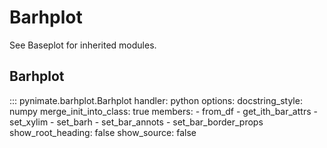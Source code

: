 # Barhplot
See Baseplot for inherited modules.
## Barhplot
::: pynimate.barhplot.Barhplot
    handler: python
    options:
      docstring_style: numpy
      merge_init_into_class: true
      members:
        - from_df
        - get_ith_bar_attrs
        - set_xylim
        - set_barh
        - set_bar_annots
        - set_bar_border_props
      show_root_heading: false
      show_source: false
